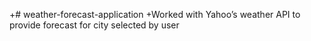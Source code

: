 +# weather-forecast-application
 +Worked with Yahoo’s weather API to provide forecast for city selected by user

